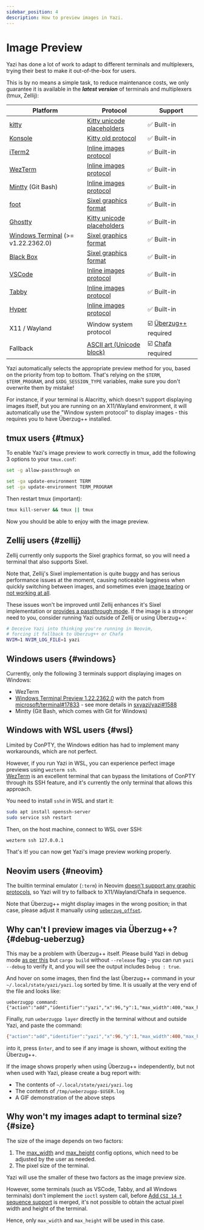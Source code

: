 ```yaml
---
sidebar_position: 4
description: How to preview images in Yazi.
---
```


# Image Preview

Yazi has done a lot of work to adapt to different terminals and multiplexers, trying their best to make it out-of-the-box for users.

This is by no means a simple task, to reduce maintenance costs, we only guarantee it is available in the **_latest version_** of terminals and multiplexers (tmux, Zellij):

| Platform                                                                    | Protocol                                                                                              | Support                                                        |
| --------------------------------------------------------------------------- | ----------------------------------------------------------------------------------------------------- | -------------------------------------------------------------- |
| [kitty](https://github.com/kovidgoyal/kitty)                                | [Kitty unicode placeholders](https://sw.kovidgoyal.net/kitty/graphics-protocol/#unicode-placeholders) | ✅ Built-in                                                    |
| [Konsole](https://invent.kde.org/utilities/konsole)                         | [Kitty old protocol](https://github.com/sxyazi/yazi/blob/main/yazi-adapter/src/kitty_old.rs)          | ✅ Built-in                                                    |
| [iTerm2](https://iterm2.com)                                                | [Inline images protocol](https://iterm2.com/documentation-images.html)                                | ✅ Built-in                                                    |
| [WezTerm](https://github.com/wez/wezterm)                                   | [Inline images protocol](https://iterm2.com/documentation-images.html)                                | ✅ Built-in                                                    |
| [Mintty](https://github.com/mintty/mintty) (Git Bash)                       | [Inline images protocol](https://iterm2.com/documentation-images.html)                                | ✅ Built-in                                                    |
| [foot](https://codeberg.org/dnkl/foot)                                      | [Sixel graphics format](https://www.vt100.net/docs/vt3xx-gp/chapter14.html)                           | ✅ Built-in                                                    |
| [Ghostty](https://mitchellh.com/ghostty)                                    | [Kitty unicode placeholders](https://sw.kovidgoyal.net/kitty/graphics-protocol/#unicode-placeholders) | ✅ Built-in                                                    |
| [Windows Terminal](https://github.com/microsoft/terminal) (>= v1.22.2362.0) | [Sixel graphics format](https://www.vt100.net/docs/vt3xx-gp/chapter14.html)                           | ✅ Built-in                                                    |
| [Black Box](https://gitlab.gnome.org/raggesilver/blackbox)                  | [Sixel graphics format](https://www.vt100.net/docs/vt3xx-gp/chapter14.html)                           | ✅ Built-in                                                    |
| [VSCode](https://github.com/microsoft/vscode)                               | [Inline images protocol](https://iterm2.com/documentation-images.html)                                | ✅ Built-in                                                    |
| [Tabby](https://github.com/Eugeny/tabby)                                    | [Inline images protocol](https://iterm2.com/documentation-images.html)                                | ✅ Built-in                                                    |
| [Hyper](https://github.com/vercel/hyper)                                    | [Inline images protocol](https://iterm2.com/documentation-images.html)                                | ✅ Built-in                                                    |
| X11 / Wayland                                                               | Window system protocol                                                                                | ☑️ [Überzug++](https://github.com/jstkdng/ueberzugpp) required |
| Fallback                                                                    | [ASCII art (Unicode block)](https://en.wikipedia.org/wiki/ASCII_art)                                  | ☑️ [Chafa](https://hpjansson.org/chafa/) required              |

Yazi automatically selects the appropriate preview method for you, based on the priority from top to bottom.
That's relying on the `$TERM`, `$TERM_PROGRAM`, and `$XDG_SESSION_TYPE` variables, make sure you don't overwrite them by mistake!

For instance, if your terminal is Alacritty, which doesn't support displaying images itself, but you are running on an X11/Wayland environment,
it will automatically use the "Window system protocol" to display images - this requires you to have Überzug++ installed.

## tmux users {#tmux}

To enable Yazi's image preview to work correctly in tmux, add the following 3 options to your `tmux.conf`:

```sh
set -g allow-passthrough on

set -ga update-environment TERM
set -ga update-environment TERM_PROGRAM
```

Then restart tmux (important):

```sh
tmux kill-server && tmux || tmux
```

Now you should be able to enjoy with the image preview.

## Zellij users {#zellij}

Zellij currently only supports the Sixel graphics format, so you will need a terminal that also supports Sixel.

Note that, Zellij's Sixel implementation is quite buggy and has serious performance issues at the moment,
causing noticeable lagginess when quickly switching between images, and sometimes even [image tearing](https://github.com/zellij-org/zellij/issues/2576#issuecomment-1707107473) or [not working at all](https://github.com/zellij-org/zellij/issues/2814#issuecomment-2318473921).

These issues won't be improved until Zellij enhances it's Sixel implementation or [provides a passthrough mode](https://github.com/zellij-org/zellij/issues/775). If the image is a stronger need to you, consider running Yazi outside of Zellij or using Überzug++:

```sh
# Deceive Yazi into thinking you're running in Neovim,
# forcing it fallback to Überzug++ or Chafa
NVIM=1 NVIM_LOG_FILE=1 yazi
```

## Windows users {#windows}

Currently, only the following 3 terminals support displaying images on Windows:

- WezTerm
- [Windows Terminal Preview 1.22.2362.0](https://github.com/microsoft/terminal/releases/tag/v1.22.2362.0) with the patch from [microsoft/terminal#17833](https://github.com/microsoft/terminal/pull/17833) - see more details in [sxyazi/yazi#1588](https://github.com/sxyazi/yazi/pull/1588)
- Mintty (Git Bash, which comes with Git for Windows)

## Windows with WSL users {#wsl}

Limited by ConPTY, the Windows edition has had to implement many workarounds, which are not perfect.

However, if you run Yazi in WSL, you can experience perfect image previews using `wezterm ssh`.<br/>
[WezTerm](https://wezfurlong.org/wezterm/) is an excellent terminal that can bypass the limitations of ConPTY through its SSH feature, and it's currently the only terminal that allows this approach.

You need to install `sshd` in WSL and start it:

```sh
sudo apt install openssh-server
sudo service ssh restart
```

Then, on the host machine, connect to WSL over SSH:

```sh
wezterm ssh 127.0.0.1
```

That's it! you can now get Yazi's image preview working properly.

## Neovim users {#neovim}

The builtin terminal emulator (`:term`) in Neovim [doesn't support any graphic protocols](https://github.com/neovim/neovim/issues/4349), so Yazi will try to fallback to X11/Wayland/Chafa in sequence.

Note that Überzug++ might display images in the wrong position; in that case, please adjust it manually using [`ueberzug_offset`](/docs/configuration/yazi/#preview.ueberzug_scale).

## Why can't I preview images via Überzug++? {#debug-ueberzug}

This may be a problem with Überzug++ itself. Please build Yazi in debug mode [as per this](/docs/installation#build-from-source) but `cargo build` without `--release` flag - you can run `yazi --debug` to verify it, and you will see the output includes `Debug : true`.

And hover on some images, then find the last Überzug++ command in your `~/.local/state/yazi/yazi.log` sorted by time. It is usually at the very end of the file and looks like:

```
ueberzugpp command: {"action":"add","identifier":"yazi","x":96,"y":1,"max_width":400,"max_height":150,"path":"/root/test.jpg"}
```

Finally, run `ueberzugpp layer` directly in the terminal without and outside Yazi, and paste the command:

```sh
{"action":"add","identifier":"yazi","x":96,"y":1,"max_width":400,"max_height":150,"path":"/root/test.jpg"}
```

into it, press `Enter`, and to see if any image is shown, without exiting the Überzug++.

If the image shows properly when using Überzug++ independently, but not when used with Yazi, please create a bug report with:

- The contents of `~/.local/state/yazi/yazi.log`
- The contents of `/tmp/ueberzugpp-$USER.log`
- A GIF demonstration of the above steps

## Why won't my images adapt to terminal size? {#size}

The size of the image depends on two factors:

1. The [max_width](/docs/configuration/yazi#preview.max_width) and [max_height](/docs/configuration/yazi#preview.max_height) config options, which need to be adjusted by the user as needed.
2. The pixel size of the terminal.

Yazi will use the smaller of these two factors as the image preview size.

However, some terminals (such as VSCode, Tabby, and all Windows terminals) don't implement the `ioctl` system call, before [Add `CSI 14 t` sequence support](https://github.com/crossterm-rs/crossterm/pull/810) is merged, it's not possible to obtain the actual pixel width and height of the terminal.

Hence, only `max_width` and `max_height` will be used in this case.
